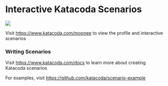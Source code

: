 # Interactive Katacoda Scenarios

[![](http://shields.katacoda.com/katacoda/moonee/count.svg)](https://www.katacoda.com/moonee "Get your profile on Katacoda.com")

Visit https://www.katacoda.com/moonee to view the profile and interactive scenarios

### Writing Scenarios
Visit https://www.katacoda.com/docs to learn more about creating Katacoda scenarios

For examples, visit https://github.com/katacoda/scenario-example

